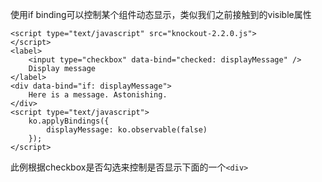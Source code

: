 使用if binding可以控制某个组件动态显示，类似我们之前接触到的visible属性

```
<script type="text/javascript" src="knockout-2.2.0.js">
</script>
<label>
    <input type="checkbox" data-bind="checked: displayMessage" />
    Display message
</label>
<div data-bind="if: displayMessage">
    Here is a message. Astonishing.
</div>
<script type="text/javascript">
    ko.applyBindings({
        displayMessage: ko.observable(false)
    });
</script>

```
此例根据checkbox是否勾选来控制是否显示下面的一个`<div>`



